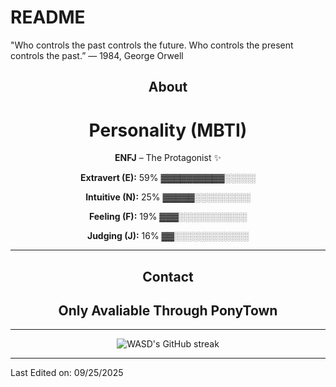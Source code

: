 # README
"Who controls the past controls the future. Who controls the present controls the past.” — 1984, George Orwell
<div align="center">

## About
# Personality (MBTI)
**ENFJ** – The Protagonist ✨

 **Extravert (E):** 59% ▓▓▓▓▓▓▓▓▓▓░░░░░
 
 **Intuitive (N):** 25% ▓▓▓▓▓░░░░░░░░░
 
 **Feeling (F):** 19% ▓▓▓░░░░░░░░░░░
 
 **Judging (J):** 16% ▓▓░░░░░░░░░░░░

-------------------

## Contact
Only Avaliable Through PonyTown
-------------------

-------------------


![WASD's GitHub streak](https://github-readme-streak-stats.herokuapp.com/?user=YourUsername&theme=radical&include_all_commits=true&count_private=true)

</div>

-----

Last Edited on: 09/25/2025

